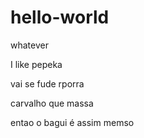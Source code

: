 # hello-world

whatever

I like pepeka

vai se fude rporra

carvalho que massa

entao o bagui é assim memso
